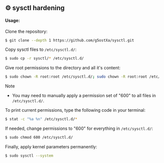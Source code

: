 ## ⚙️ sysctl hardening

#### Usage:
Clone the repository:
```bash
$ git clone --depth 1 https://github.com/g5ostXa/sysctl.git
```
Copy sysctl files to `/etc/sysctl.d/`:
```bash
$ sudo cp -r sysctl/* /etc/sysctl.d/
```
Give root permissions to the directory and all it's content:
```bash
$ sudo chown -R root:root /etc/sysctl.d/; sudo chown -R root:root /etc/sysctl.d/*
```
> [!NOTE]
> - You may need to manually apply a permission set of "600" to all files in `/etc/sysctl.d/`.

To print current permissions, type the following code in your terminal:
```bash
$ stat -c "%a %n" /etc/sysctl.d/*
```
If needed, change permissions to "600" for everything in `/etc/sysctl.d/`:
```bash
$ sudo chmod 600 /etc/sysctl.d/
```
Finally, apply kernel parameters permanently:
```bash
$ sudo sysctl --system
```

